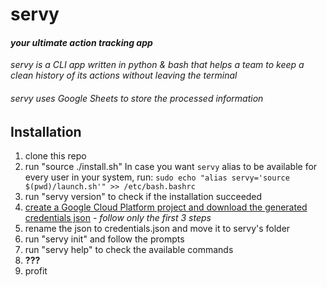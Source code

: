 # **servy**
#### *your ultimate action tracking app*
*servy is a CLI app written in python & bash that helps a team to keep a clean history of its actions without leaving the terminal*
###### servy uses Google Sheets to store the processed information

## Installation
1. clone this repo
2. run "source ./install.sh"
    In case you want `servy` alias to be available for every user in your system, run:
        ```sudo echo "alias servy='source $(pwd)/launch.sh'" >> /etc/bash.bashrc```
3. run "servy version" to check if the installation succeeded
4. [create a Google Cloud Platform project and download the generated credentials json](https://gspread.readthedocs.io/en/latest/oauth2.html) - *follow only the first 3 steps*
5. rename the json to credentials.json and move it to servy's folder
6. run "servy init" and follow the prompts
7. run "servy help" to check the available commands
8. **???**
9. profit